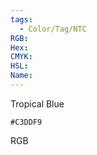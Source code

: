 ```yaml
---
tags:
  - Color/Tag/NTC
RGB:
Hex:
CMYK:
HSL:
Name:
---
```

Tropical Blue
```palette
#C3DDF9
```
RGB
